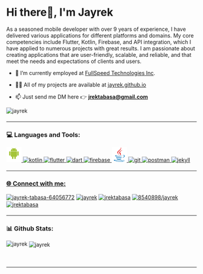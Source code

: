 <h1>Hi there👋, I'm Jayrek</h1>
<p>As a seasoned mobile developer with over 9 years of experience, I have delivered various applications for different platforms and domains. My core competencies include Flutter, Kotlin, Firebase, and API integration, which I have applied to numerous projects with great results. I am passionate about creating applications that are user-friendly, scalable, and reliable, and that meet the needs and expectations of clients and users.<br></p>

- 🌱 I’m currently employed at [FullSpeed Technologies Inc](https://www.fullspeedtechnologies.com/).

- 👨‍💻 All of my projects are available at [jayrek.github.io](https://jayrek.github.io)

- 📫 Just send me DM here 👉 **jrektabasa@gmail.com**

<p align="left"> <img src="https://komarev.com/ghpvc/?username=jayrek&label=Profile%20views&color=0e75b6&style=flat" alt="jayrek" /> </p>

<!-- <p align="left"> <a href="https://github.com/ryo-ma/github-profile-trophy"><img src="https://github-profile-trophy.vercel.app/?username=jayrek" alt="jayrek" /></a> </p>
-->


<hr style="border: 1px; margin: 20px 0;">
<h3 align="left">💻   Languages and Tools:</h3>

<p align="left"> <a href="https://developer.android.com" target="_blank" rel="noreferrer"> <img src="https://raw.githubusercontent.com/devicons/devicon/master/icons/android/android-original-wordmark.svg" alt="android" width="40" height="40"/> <a href="https://kotlinlang.org" target="_blank" rel="noreferrer"> <img src="https://www.vectorlogo.zone/logos/kotlinlang/kotlinlang-icon.svg" alt="kotlin" width="40" height="40"/> </a> </a> <a href="https://flutter.dev" target="_blank" rel="noreferrer"> <img src="https://www.vectorlogo.zone/logos/flutterio/flutterio-icon.svg" alt="flutter" width="40" height="40"/> </a> <a href="https://dart.dev" target="_blank" rel="noreferrer"> <img src="https://www.vectorlogo.zone/logos/dartlang/dartlang-icon.svg" alt="dart" width="40" height="40"/> </a> <a href="https://firebase.google.com/" target="_blank" rel="noreferrer"> <img src="https://www.vectorlogo.zone/logos/firebase/firebase-icon.svg" alt="firebase" width="40" height="40"/> </a> <a href="https://www.java.com" target="_blank" rel="noreferrer"> <img src="https://raw.githubusercontent.com/devicons/devicon/master/icons/java/java-original.svg" alt="java" width="40" height="40"/>  <a href="https://git-scm.com/" target="_blank" rel="noreferrer"> <img src="https://www.vectorlogo.zone/logos/git-scm/git-scm-icon.svg" alt="git" width="40" height="40"/> </a> <a href="https://postman.com" target="_blank" rel="noreferrer"> <img src="https://www.vectorlogo.zone/logos/getpostman/getpostman-icon.svg" alt="postman" width="40" height="40"/> </a> <a href="https://jekyllrb.com/" target="_blank" rel="noreferrer"> <img src="https://www.vectorlogo.zone/logos/jekyllrb/jekyllrb-icon.svg" alt="jekyll" width="40" height="40"/>
</p>

<hr style="border: 1px; margin: 20px 0;">
<h3 align="left">🌐  Connect with me:</h3>

<p align="left">
<a href="https://linkedin.com/in/jayrek-tabasa-64056772" target="blank"><img align="center" src="https://raw.githubusercontent.com/rahuldkjain/github-profile-readme-generator/master/src/images/icons/Social/linked-in-alt.svg" alt="jayrek-tabasa-64056772" height="30" width="45" /></a>
<a href="https://fb.com/jayrek" target="blank"><img align="center" src="https://raw.githubusercontent.com/rahuldkjain/github-profile-readme-generator/master/src/images/icons/Social/facebook.svg" alt="jayrek" height="30" width="45" /></a>
<a href="https://twitter.com/jrektabasa" target="blank"><img align="center" src="https://raw.githubusercontent.com/rahuldkjain/github-profile-readme-generator/master/src/images/icons/Social/twitter.svg" alt="jrektabasa" height="30" width="45" /></a>
<a href="https://stackoverflow.com/users/8540898/jayrek" target="blank"><img align="center" src="https://raw.githubusercontent.com/rahuldkjain/github-profile-readme-generator/master/src/images/icons/Social/stack-overflow.svg" alt="8540898/jayrek" height="30" width="45" /></a>
<a href="https://instagram.com/jrektabasa" target="blank"><img align="center" src="https://raw.githubusercontent.com/rahuldkjain/github-profile-readme-generator/master/src/images/icons/Social/instagram.svg" alt="jrektabasa" height="30" width="45" /></a>
</p>

<hr style="border: 1px; margin: 20px 0;">
<h3 align="left">📊  Github Stats:</h3>

<!--
<p><img align="center" src="https://github-readme-streak-stats.herokuapp.com/?user=jayrek&" alt="jayrek" /></p>


-->
<p><img align="left" src="https://github-readme-stats.vercel.app/api?username=jayrek&show_icons=true&locale=en" alt="jayrek"/></p>
<p>&nbsp;<img align="center" src="https://github-readme-stats.vercel.app/api/top-langs?username=jayrek&show_icons=true&locale=en&layout=compact" alt="jayrek" /></p>
<br>
<hr style="border: 1px; margin: 20px 0;">
